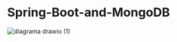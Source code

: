 # Spring-Boot-and-MongoDB

![diagrama drawio (1)](https://user-images.githubusercontent.com/52107919/191308392-651c4142-cb46-425f-a302-8a2e0f535632.png)
